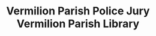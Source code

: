 ---
layout: repo
title: "Vermilion Parish Police Jury Vermilion Parish Library"
id: 24768
permalink: repos/24768/
---